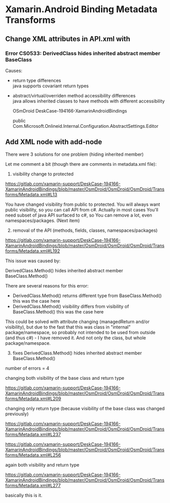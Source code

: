 # Xamarin.Android Binding Metadata Transforms


## Change XML attributes in API.xml with <attr></attr>

###	Error CS0533: DerivedClass hides inherited abstract member BaseClass

Causes:

*	return type differences		
	java supports covariant return types		
*	abstract/virtual/overriden method accessibility differences 		
	java allows inherited classes to have methods with different accessibility		
	

	OSmDroid
	DeskCase-194166-XamarinAndroidBindings 

	<!--
	Com.Microsoft.Onlineid.Sts.Request.ServiceRequest.cs(85,85): 
	Error CS0533: 
		`Com.Microsoft.Onlineid.Sts.Request.ServiceRequest.InstantiateResponse()' 
	hides inherited abstract member 
		`Com.Microsoft.Onlineid.Sts.Request.AbstractStsRequest.InstantiateResponse()' 
	-->

	
	
	<!--
	Com.Microsoft.Onlineid.Sts.ServerConfig.cs(80,80): 
	Error CS0533: 
		`Com.Microsoft.Onlineid.Sts.ServerConfig.Edit()' 
	hides inherited abstract member 
		`Com.Microsoft.Onlineid.Internal.Configuration.AbstractSettings.Edit()'


	DerivedClass
		public virtual unsafe global::Com.Microsoft.Onlineid.Sts.ServerConfig.Editor Edit ()
	BaseClass
		protected abstract global::Com.Microsoft.Onlineid.Internal.Configuration.AbstractSettings.Editor Edit ()

	-->
	<attr
		path="/api/package[@name='com.microsoft.onlineid.internal.configuration']/class[@name='AbstractSettings']/method[@name='edit' and count(parameter)=0]"
		name="visibility"
		>
		public
	</attr>
	<attr
		path="/api/package[@name='com.microsoft.onlineid.sts']/class[@name='ServerConfig']/method[@name='edit' and count(parameter)=0]"
		name="managedReturn"
		>
		Com.Microsoft.Onlineid.Internal.Configuration.AbstractSettings.Editor
	</attr>
	
	
	
## Add XML node with add-node


  <add-node
  	path="/api/package[@name='com.microsoft.onlineid.internal.sso.client.request']/class[@name='GetAccountByIdRequest']"
  	>
		<method 
			visibility="public" abstract="false" static="false" return="Java.Lang.Object" name="call"
			deprecated="not deprecated" final="false"  native="false"  synchronized="false" 
			>
		</method>
  </add-node>





There were 3 solutions for one problem (hiding inherited member)

Let me comment a bit (though there are comments in metadata.xml file):

1. visibility change to protected

https://gitlab.com/xamarin-support/DeskCase-194166-XamarinAndroidBindings/blob/master/OsmDroid/OsmDroid/OsmDroid/Transforms/Metadata.xml#L13

You have changed visibility from public to protected. You will always want public visibility, so you can call API from c#. Actually in most cases You'll need subset of java API surfaced to c#, so You can remove a lot, even namespaces/packages. (Next item)

2. removal of the API (methods, fields, classes, namespaces/packages)

https://gitlab.com/xamarin-support/DeskCase-194166-XamarinAndroidBindings/blob/master/OsmDroid/OsmDroid/OsmDroid/Transforms/Metadata.xml#L192

This issue was caused by:

DerivedClass.Method() hides inherited abstract member BaseClass.Method()

There are several reasons for this error:

* DerivedClass.Method() returns different type from BaseClass.Method()
this was the case here
* DerivedClass.Method() visibility differs from visibility of BaseClass.Method()
this was the case here


This could be solved with attribute changing (managedReturn and/or visibility), but due to the fast that this was class in "internal" package/namespace, so probably not intended to be used from outside (and thus c#) - I have removed it. And not only the class, but whole package/namespace.

3. fixes DerivedClass.Method() hides inherited abstract member BaseClass.Method()

number of errors = 4

changing both visibility of the base class and return type

https://gitlab.com/xamarin-support/DeskCase-194166-XamarinAndroidBindings/blob/master/OsmDroid/OsmDroid/OsmDroid/Transforms/Metadata.xml#L209

changing only return type (because visibility of the base class was changed previously)

https://gitlab.com/xamarin-support/DeskCase-194166-XamarinAndroidBindings/blob/master/OsmDroid/OsmDroid/OsmDroid/Transforms/Metadata.xml#L237

https://gitlab.com/xamarin-support/DeskCase-194166-XamarinAndroidBindings/blob/master/OsmDroid/OsmDroid/OsmDroid/Transforms/Metadata.xml#L256

again both visibility and return type

https://gitlab.com/xamarin-support/DeskCase-194166-XamarinAndroidBindings/blob/master/OsmDroid/OsmDroid/OsmDroid/Transforms/Metadata.xml#L277

basically this is it.
  
  